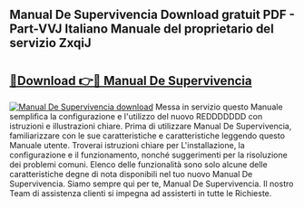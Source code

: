## Manual De Supervivencia Download gratuit PDF - Part-VVJ Italiano Manuale del proprietario del servizio ZxqiJ

# <h2><a href="http://dfbpdr.blite.top/?on=Manual+De+Supervivencia">🔗Download 👉🔴 Manual De Supervivencia</a></h2>

[![Manual De Supervivencia download](https://i.imgur.com/lujVjoI.png)](http://dfbpdr.blite.top/?on=Manual+De+Supervivencia)
Messa in servizio questo Manuale semplifica la configurazione e l'utilizzo del nuovo REDDDDDDD con istruzioni e illustrazioni chiare. Prima di utilizzare Manual De Supervivencia, familiarizzare con le sue caratteristiche e caratteristiche leggendo questo Manuale utente. Troverai istruzioni chiare per L'installazione, la configurazione e il funzionamento, nonché suggerimenti per la risoluzione dei problemi comuni. Elenco delle funzionalità sono solo alcune delle caratteristiche degne di nota disponibili nel tuo nuovo Manual De Supervivencia. Siamo sempre qui per te, Manual De Supervivencia. Il nostro Team di assistenza clienti si impegna ad assisterti in tutte le Richieste.
